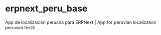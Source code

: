 # erpnext_peru_base
App de localización peruana para ERPNext | App for peruvian localization peruvian test3
